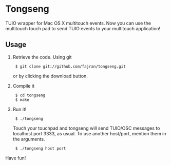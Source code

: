 Tongseng
========

TUIO wrapper for Mac OS X multitouch events. Now you can use the
multitouch touch pad to send TUIO events to your multitouch
application!


Usage
-----

1. Retrieve the code. Using git

        $ git clone git://github.com/fajran/tongseng.git
    
    or by clicking the download button.

2. Compile it

        $ cd tongseng
        $ make

3. Run it!

        $ ./tongseng
    
    Touch your touchpad and tongseng will send TUIO/OSC messages to localhost
    port 3333, as usual. To use another host/port, mention them in the
    arguments.
    
        $ ./tongseng host port

Have fun!

